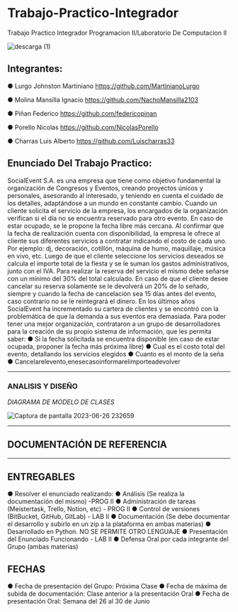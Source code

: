 # Trabajo-Practico-Integrador
Trabajo Practico Integrador Programacion II/Laboratorio De Computacion II

![descarga (1)](https://github.com/MartinianoLurgo/TRABAJO-PRACTICO-INTEGRADOR-LABORATORIO-PROGRAMACION/assets/105757516/b0496088-684f-474c-9eb0-56620850fff0)


## Integrantes:

● Lurgo Johnston Martiniano
https://github.com/MartinianoLurgo
  
● Molina Mansilla Ignacio
https://github.com/NachoMansilla2103
  
● Piñan Federico 
https://github.com/federicopinan

● Porello Nicolas
https://github.com/NicolasPorello

● Charras Luis Alberto
https://github.com/Luischarras33


## Enunciado Del Trabajo Practico:

SocialEvent S.A. es una empresa que tiene como objetivo fundamental la organización de Congresos y Eventos, creando
proyectos únicos y personales, asesorando al interesado,
y teniendo en cuenta el cuidado de los detalles, adaptándose a un mundo en constante cambio.
Cuando un cliente solicita el servicio de la empresa, los encargados de la organización verifican si el día no se encuentra
reservado para otro evento. En caso de estar ocupado, se le propone la fecha libre más cercana.
Al confirmar que la fecha de realización cuenta con disponibilidad, la empresa le ofrece al cliente sus diferentes servicios a
contratar indicando el costo de cada uno. Por ejemplo: dj, decoración, cotillón, máquina de humo, maquillaje, música en
vivo, etc.
Luego de que el cliente seleccione los servicios deseados se calcula el importe total de la fiesta y se le suman los gastos
administrativos, junto con el IVA.
Para realizar la reserva del servicio el mismo debe señarse con un mínimo del 30% del total calculado.
En caso de que el cliente desee cancelar su reserva solamente se le devolverá un 20% de lo señado, siempre y cuando la
fecha de cancelación sea 15 días antes del evento, caso contrario no se le reintegrará el dinero.
En los últimos años SocialEvent ha incrementado su cartera de clientes y se encontró con la problemática de que la
demanda a sus eventos era demasiada.
Para poder tener una mejor organización, contrataron a un grupo de desarrolladores para la creación de su propio sistema
de información, que les permita saber:
● Si la fecha solicitada se encuentra disponible (en caso de estar ocupada, proponer la fecha más próxima libre)
● Cual es el costo total del evento, detallando los servicios elegidos
● Cuanto es el monto de la seña
● Cancelarelevento,enesecasoinformarelimporteadevolver


___
### ANALISIS Y DISEÑO

*DIAGRAMA DE MODELO DE CLASES*


![Captura de pantalla 2023-06-26 232659](https://github.com/MartinianoLurgo/TRABAJO-PRACTICO-INTEGRADOR-LABORATORIO-PROGRAMACION/assets/105757516/053d1332-294b-41ef-b8eb-482ccf26ea85)


___
## DOCUMENTACIÓN DE REFERENCIA

___
## ENTREGABLES

● Resolver el enunciado realizando:
● Análisis (Se realiza la documentación del mismo) -PROG II
● Administración de tareas (Meistertask, Trello, Notion, etc) - PROG II
● Control de versiones (BitBucket, GitHub, GitLab) - LAB II
● Documentación (Se debe documentar el desarrollo y subirlo
en un zip a la plataforma en ambas materias)
● Desarrollado en Python. NO SE PERMITE OTRO LENGUAJE
● Presentación del Enunciado Funcionando - LAB II
● Defensa Oral por cada integrante del Grupo (ambas materias)

## FECHAS

● Fecha de presentación del Grupo: Próxima Clase
● Fecha de máxima de subida de documentación: Clase
  anterior a la presentación Oral
● Fecha de presentación Oral: Semana del 26 al 30 de Junio


